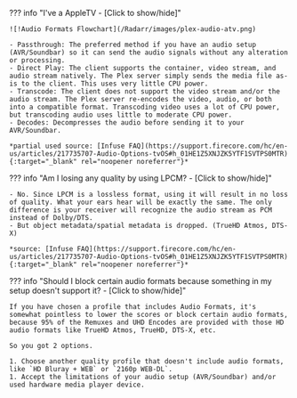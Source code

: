 ??? info "I've a AppleTV - [Click to show/hide]"

    ![!Audio Formats Flowchart](/Radarr/images/plex-audio-atv.png)

    - Passthrough: The preferred method if you have an audio setup (AVR/Soundbar) so it can send the audio signals without any alteration or processing.
    - Direct Play: The client supports the container, video stream, and audio stream natively. The Plex server simply sends the media file as-is to the client. This uses very little CPU power.
    - Transcode: The client does not support the video stream and/or the audio stream. The Plex server re-encodes the video, audio, or both into a compatible format. Transcoding video uses a lot of CPU power, but transcoding audio uses little to moderate CPU power.
    - Decodes: Decompresses the audio before sending it to your AVR/Soundbar.

    *partial used source: [Infuse FAQ](https://support.firecore.com/hc/en-us/articles/217735707-Audio-Options-tvOS#h_01HE1Z5XNJZK5YTF1SVTPS0MTR){:target="_blank" rel="noopener noreferrer"}*

??? info "Am I losing any quality by using LPCM? - [Click to show/hide]"

    - No. Since LPCM is a lossless format, using it will result in no loss of quality. What your ears hear will be exactly the same. The only difference is your receiver will recognize the audio stream as PCM instead of Dolby/DTS.
    - But object metadata/spatial metadata is dropped. (TrueHD Atmos, DTS-X)

    *source: [Infuse FAQ](https://support.firecore.com/hc/en-us/articles/217735707-Audio-Options-tvOS#h_01HE1Z5XNJZK5YTF1SVTPS0MTR){:target="_blank" rel="noopener noreferrer"}*

??? info "Should I block certain audio formats because something in my setup doesn't support it? - [Click to show/hide]"

    If you have chosen a profile that includes Audio Formats, it's somewhat pointless to lower the scores or block certain audio formats, because 95% of the Remuxes and UHD Encodes are provided with those HD audio formats like TrueHD Atmos, TrueHD, DTS-X, etc.

    So you got 2 options.

    1. Choose another quality profile that doesn't include audio formats, like `HD Bluray + WEB` or `2160p WEB-DL`.
    1. Accept the limitations of your audio setup (AVR/Soundbar) and/or used hardware media player device.
